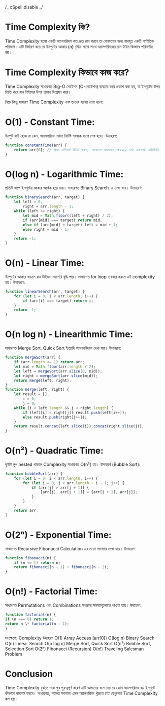 /_ cSpell:disable _/

# Time Complexity কি?

Time Complexity হলো একটি অ্যালগরিদম কত দ্রুত রান করবে তা বোঝানোর জন্য ব্যবহৃত একটি গাণিতিক পরিমাপ। এটি নির্ধারণ করে যে ইনপুটের আকার (n) বৃদ্ধির সাথে সাথে অ্যালগরিদমের রান টাইম কিভাবে পরিবর্তিত হয়।

# Time Complexity কিভাবে কাজ করে?

Time Complexity সাধারণত Big-O নোটেশন (O-নোটেশন) ব্যবহার করে প্রকাশ করা হয়, যা ইনপুটের উপর ভিত্তি করে রান টাইমের উপর প্রভাব বিশ্লেষণ করে।

নিচে কিছু সাধারণ Time Complexity এবং তাদের ব্যাখ্যা দেয়া হলো:

# O(1) - Constant Time:

ইনপুট যাই হোক না কেন, অ্যালগরিদম সর্বদা নির্দিষ্ট সংখ্যক ধাপে শেষ হবে।
উদাহরণ:

```js
function constantTime(arr) {
	return arr[0]; // প্রথম এলিমেন্ট রিটার্ন করবে, যেকোনো আকারের array-তেই একবারই এক্সিকিউট হবে
}
```

# O(log n) - Logarithmic Time:

প্রতিটি ধাপে ইনপুটের আকার অর্ধেক হয়ে যায়।
সাধারণত Binary Search-এ দেখা যায়।
উদাহরণ:

```js
function binarySearch(arr, target) {
	let left = 0,
		right = arr.length - 1;
	while (left <= right) {
		let mid = Math.floor((left + right) / 2);
		if (arr[mid] === target) return mid;
		else if (arr[mid] < target) left = mid + 1;
		else right = mid - 1;
	}
	return -1;
}
```

# O(n) - Linear Time:

ইনপুটের আকার বাড়লে রান টাইমও সরাসরি বৃদ্ধি পায়।
সাধারণত for loop ব্যবহার করলে এই complexity হয়।
উদাহরণ:

```js
function linearSearch(arr, target) {
	for (let i = 0; i < arr.length; i++) {
		if (arr[i] === target) return i;
	}
	return -1;
}
```

# O(n log n) - Linearithmic Time:

সাধারণত Merge Sort, Quick Sort ইত্যাদি অ্যালগরিদমে দেখা যায়।
উদাহরণ:

```js
function mergeSort(arr) {
	if (arr.length <= 1) return arr;
	let mid = Math.floor(arr.length / 2);
	let left = mergeSort(arr.slice(0, mid));
	let right = mergeSort(arr.slice(mid));
	return merge(left, right);
}
function merge(left, right) {
	let result = [],
		i = 0,
		j = 0;
	while (i < left.length && j < right.length) {
		if (left[i] < right[j]) result.push(left[i++]);
		else result.push(right[j++]);
	}
	return result.concat(left.slice(i)).concat(right.slice(j));
}
```

# O(n²) - Quadratic Time:

দুইটা লুপ nested থাকলে Complexity সাধারণত O(n²) হয়।
উদাহরণ (Bubble Sort):

```js
function bubbleSort(arr) {
	for (let i = 0; i < arr.length; i++) {
		for (let j = 0; j < arr.length - i - 1; j++) {
			if (arr[j] > arr[j + 1]) {
				[arr[j], arr[j + 1]] = [arr[j + 1], arr[j]];
			}
		}
	}
	return arr;
}
```

# O(2ⁿ) - Exponential Time:

সাধারণত Recursive Fibonacci Calculation এর মতো সমস্যায় দেখা যায়।
উদাহরণ:

```js
function fibonacci(n) {
	if (n <= 1) return n;
	return fibonacci(n - 1) + fibonacci(n - 2);
}
```

# O(n!) - Factorial Time:

সাধারণত Permutations এবং Combinations সংক্রান্ত সমস্যাগুলোতে পাওয়া যায়।
উদাহরণ:

```js
function factorial(n) {
if (n === 0) return 1;
return n \* factorial(n - 1);
}

```

সংক্ষেপে:
Complexity উদাহরণ
O(1) Array Access (arr[0])
O(log n) Binary Search
O(n) Linear Search
O(n log n) Merge Sort, Quick Sort
O(n²) Bubble Sort, Selection Sort
O(2ⁿ) Fibonacci (Recursion)
O(n!) Traveling Salesman Problem

# Conclusion

Time Complexity বুঝতে পারা খুব গুরুত্বপূর্ণ কারণ এটি আমাদের বলে দেয় যে কোন অ্যালগরিদম বড় ইনপুটে কীভাবে পারফর্ম করবে। সাধারণত, আমরা সবসময় এমন অ্যালগরিদম খুঁজতে চাই যেগুলোর Time Complexity কম হয়।
